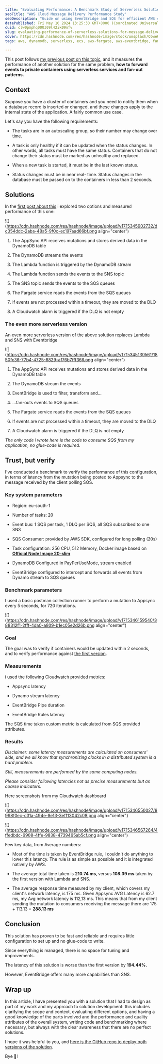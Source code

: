 ```yaml
---
title: "Evaluating Performance: A Benchmark Study of Serverless Solutions for Message Delivery to Containers on AWS Cloud - Episode 2"
seoTitle: "AWS Cloud Message Delivery Performance Study"
seoDescription: "Guide on using EventBridge and SQS for efficient AWS container event delivery, featuring serverless solutions and benchmark performance analysis"
datePublished: Fri May 10 2024 13:25:30 GMT+0000 (Coordinated Universal Time)
cuid: clw0pmphq000309l42ik09nfv
slug: evaluating-performance-of-serverless-solutions-for-message-delivery-on-aws-ep-2
cover: https://cdn.hashnode.com/res/hashnode/image/stock/unsplash/ObweQkF5w30/upload/93d10777cdfea4f77c17ec6c38c9b33b.jpeg
tags: aws, dynamodb, serverless, ecs, aws-fargate, aws-eventbridge, fan-out

---
```


This post follows [my previous post on this topic](https://haveyoutriedrestarting.com/evaluating-performance-a-benchmark-study-of-serverless-solutions-for-message-delivery-to-containers-on-aws-cloud), and it measures the performance of another solution for the same problem, **how to forward events to private containers using serverless services and fan-out patterns.**

## Context

Suppose you have a cluster of containers and you need to notify them when a database record is inserted or changed, and these changes apply to the internal state of the application. A fairly common use case.

Let's say you have the following requirements:

* The tasks are in an autoscaling group, so their number may change over time.
    
* A task is only healthy if it can be updated when the status changes. In other words, all tasks must have the same status. Containers that do not change their status must be marked as unhealthy and replaced.
    
* When a new task is started, it must be in the last known status.
    
* Status changes must be in near real- time. Status changes in the database must be passed on to the containers in less than 2 seconds.
    

## Solutions

In the [first post about this](https://haveyoutriedrestarting.com/evaluating-performance-a-benchmark-study-of-serverless-solutions-for-message-delivery-to-containers-on-aws-cloud) i explored two options and measured performance of this one:

![](https://cdn.hashnode.com/res/hashnode/image/upload/v1715345902732/dc354ddc-2aba-48a5-9f0c-ec197aad66bf.png align="center")

1. The AppSync API receives mutations and stores derived data in the DynamoDB table
    
2. The DynamoDB streams the events
    
3. The Lambda function is triggered by the DynamoDB stream
    
4. The Lambda function sends the events to the SNS topic
    
5. The SNS topic sends the events to the SQS queues
    
6. The Fargate service reads the events from the SQS queues
    
7. If events are not processed within a timeout, they are moved to the DLQ
    
8. A Cloudwatch alarm is triggered if the DLQ is not empty
    

### The even more serverless version

An even more serverless version of the above solution replaces Lambda and SNS with Eventbridge

![](https://cdn.hashnode.com/res/hashnode/image/upload/v1715345130561/1850fc36-77b4-4725-8829-af76b7fff366.png align="center")

1. The AppSync API receives mutations and stores derived data in the DynamoDB table
    
2. The DynamoDB stream the events
    
3. EventBridge is used to filter, transform and...
    
4. ...fan-outs events to SQS queues
    
5. The Fargate service reads the events from the SQS queues
    
6. If events are not processed within a timeout, they are moved to the DLQ
    
7. A Cloudwatch alarm is triggered if the DLQ is not empty
    

*The only code i wrote here is the code to consume SQS from my application, no glue-code is required.*

## Trust, but verify

I've conducted a benchmark to verify the performance of this configuration, in terms of latency from the mutation being posted to Appsync to the message received by the client polling SQS.

### Key system parameters

* Region: eu-south-1
    
* Number of tasks: 20
    
* Event bus: 1 SQS per task, 1 DLQ per SQS, all SQS subscribed to one SNS
    
* SQS Consumer: provided by AWS SDK, configured for long polling (20s)
    
* Task configuration: 256 CPU, 512 Memory, Docker image based on [**Official Node Image 20-slim**](https://hub.docker.com/layers/library/node/20-slim/images/sha256-80c3e9753fed11eee3021b96497ba95fe15e5a1dfc16aaf5bc66025f369e00dd?context=explore)
    
* DynamoDB Configured in PayPerUseMode, stream enabled
    
* EventBridge configured to intercept and forwards all events from Dynamo stream to SQS queues
    

### Benchmark parameters

I used a basic postman collection runner to perform a mutation to Appsync every 5 seconds, for 720 iterations.

![](https://cdn.hashnode.com/res/hashnode/image/upload/v1715346159540/388312f1-2fff-4da0-a809-b1ec05e2d26b.png align="center")

### Goal

The goal was to verify if containers would be updated within 2 seconds, and to verify performance against [the first version](https://haveyoutriedrestarting.com/evaluating-performance-a-benchmark-study-of-serverless-solutions-for-message-delivery-to-containers-on-aws-cloud).

### Measurements

i used the following Cloudwatch provided metrics:

* Appsync latency
    
* Dynamo stream latency
    
* EventBridge Pipe duration
    
* EventBridge Rules latency
    

The SQS time taken custom metric is calculated from SQS provided attributes.

### Results

*Disclaimer: some latency measurements are calculated on consumers' side, and we all know that synchronizing clocks in a distributed system is a hard problem.*

*Still, measurements are performed by the same computing nodes.*

*Please consider following latencies not as precise measurements but as coarse indicators.*

Here screenshots from my Cloudwatch dashboard

![](https://cdn.hashnode.com/res/hashnode/image/upload/v1715346550027/8998f0ec-c31a-494e-8e13-3ef113042c08.png align="center")

![](https://cdn.hashnode.com/res/hashnode/image/upload/v1715346567264/4ffedbdc-6908-4ffe-9838-4739465ab5cf.png align="center")

Few key data, from Average numbers:

* Most of the time is taken by EventBridge rule, I couldn't do anything to lower this latency. The rule is as simple as possible and it is integrated natively by AWS.
    
* The average total time taken is **210.74 ms**, versus **108.39 ms** taken by the first version with Lambda and SNS.
    
* The average response time measured by my client, which covers my client's network latency, is 175 ms. Given Appsync AVG Latency is 62.7 ms, my Avg network latency is 112,13 ms. This means that from my client sending the mutation to consumers receiving the message there are 175 + 113.13 = **288.13 ms**
    

## Conclusion

This solution has proven to be fast and reliable and requires little configuration to set up and no glue-code to write.

Since everything is managed, there is no space for tuning and improvements.

The latency of this solution is worse than the first version by **194.44%.**

However, EventBridge offers many more capabilities than SNS.

## Wrap up

In this article, I have presented you with a solution that I had to design as part of my work and my approach to solution development: this includes clarifying the scope and context, evaluating different options, and having a good knowledge of the parts involved and the performance and quality attributes of the overall system, writing code and benchmarking where necessary, but always with the clear awareness that there are no perfect solutions.

I hope it was helpful to you, and [here is the GitHub repo to deploy both versions of the solution](https://github.com/ncremaschini/fargate-notifications).

Bye 👋!